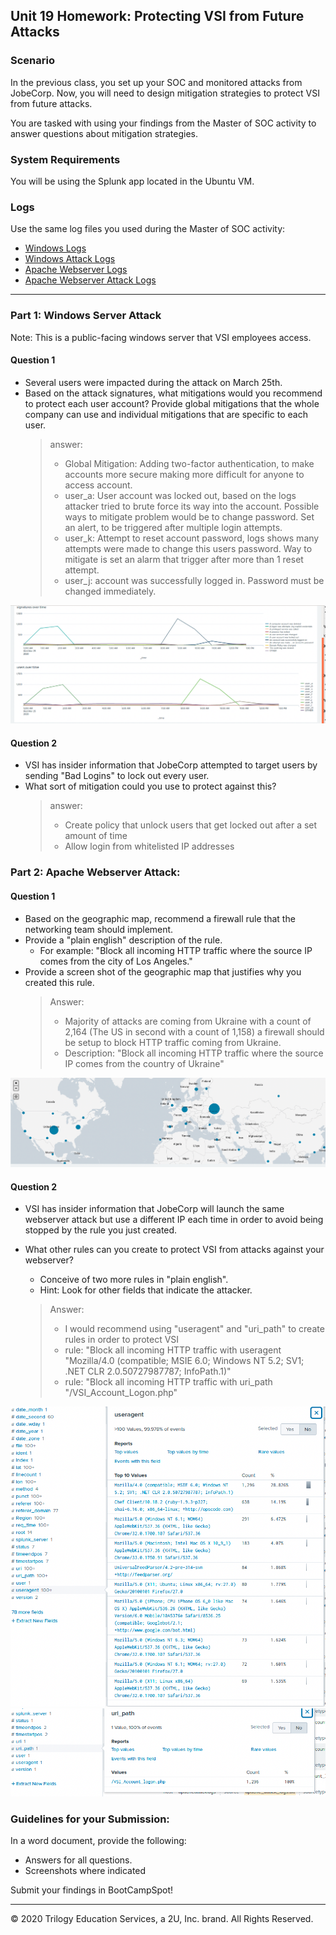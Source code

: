 ## Unit 19 Homework: Protecting VSI from Future Attacks

### Scenario

In the previous class,  you set up your SOC and monitored attacks from JobeCorp. Now, you will need to design mitigation strategies to protect VSI from future attacks. 

You are tasked with using your findings from the Master of SOC activity to answer questions about mitigation strategies.

### System Requirements 

You will be using the Splunk app located in the Ubuntu VM.

### Logs

Use the same log files you used during the Master of SOC activity:

- [Windows Logs](resources/windows_server_logs.csv)
- [Windows Attack Logs](resources/windows_server_attack_logs.csv)
- [Apache Webserver Logs](resources/apache_logs.txt	)
- [Apache Webserver Attack Logs](resources/apache_attack_logs.txt	)

---

### Part 1: Windows Server Attack

Note: This is a public-facing windows server that VSI employees access.
 
#### Question 1
- Several users were impacted during the attack on March 25th.
- Based on the attack signatures, what mitigations would you recommend to protect each user account? Provide global mitigations that the whole company can use and individual mitigations that are specific to each user.
  > answer:
  > - Global Mitigation: Adding two-factor authentication, to make accounts more secure making more difficult for anyone to access account.
  > - user_a: User account was locked out, based on the logs attacker tried to brute force its way into the account. Possible ways to mitigate problem would be to change password. Set an alert, to be triggered after multiple login attempts. 
  > - user_k: Attempt to reset account password, logs shows many attempts were made to change this users password. Way to mitigate is set an alarm that trigger after more than 1 reset attempt.
  > - user_j: account was successfully logged in. Password must be changed immediately.
  
![signatures](Images/Signatures.png)
  
#### Question 2
- VSI has insider information that JobeCorp attempted to target users by sending "Bad Logins" to lock out every user.
- What sort of mitigation could you use to protect against this?
  > answer: 
  > - Create policy that unlock users that get locked out after a set amount of time
  > - Allow login from whitelisted IP addresses
  

### Part 2: Apache Webserver Attack:

#### Question 1
- Based on the geographic map, recommend a firewall rule that the networking team should implement.
- Provide a "plain english" description of the rule.
  - For example: "Block all incoming HTTP traffic where the source IP comes from the city of Los Angeles."
- Provide a screen shot of the geographic map that justifies why you created this rule.
  > Answer: 
  > - Majority of attacks are coming from Ukraine with a count of 2,164 (The US in second with a count of 1,158) a firewall should be setup to block HTTP traffic coming from Ukraine. 
  > - Description: "Block all incoming HTTP traffic where the source IP comes from the country of Ukraine" 
  
![map](Images/geographic_map.png)

#### Question 2

- VSI has insider information that JobeCorp will launch the same webserver attack but use a different IP each time in order to avoid being stopped by the rule you just created.

- What other rules can you create to protect VSI from attacks against your webserver?
  - Conceive of two more rules in "plain english". 
  - Hint: Look for other fields that indicate the attacker.
  
  > Answer: 
  > - I would recommend using "useragent" and "uri_path" to create rules in order to protect VSI
  > - rule: "Block all incoming HTTP traffic with useragent "Mozilla/4.0 (compatible; MSIE 6.0; Windows NT 5.2; SV1; .NET CLR 2.0.50727987787; InfoPath.1)"
  > - rule: "Block all incoming HTTP traffic with uri_path "/VSI_Account_Logon.php" 

![useragent](Images/useragent.png)
![uri_path](Images/uri_path.png)

### Guidelines for your Submission:
  
In a word document, provide the following:
- Answers for all questions.
- Screenshots where indicated

Submit your findings in BootCampSpot!

---

© 2020 Trilogy Education Services, a 2U, Inc. brand. All Rights Reserved.
